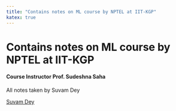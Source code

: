 ```yaml
---
title: "Contains notes on ML course by NPTEL at IIT-KGP"
katex: true
---
```

# Contains notes on ML course by NPTEL at IIT-KGP 
#### Course Instructor Prof. Sudeshna Saha

All notes taken by Suvam Dey
    
<div class="badge-base LI-profile-badge" data-locale="en_US" data-size="large" data-theme="dark" data-type="VERTICAL" data-vanity="suvam-dey" data-version="v1"><a class="badge-base__link LI-simple-link" href="https://in.linkedin.com/in/suvam-dey?trk=profile-badge">Suvam Dey</a></div>
              
